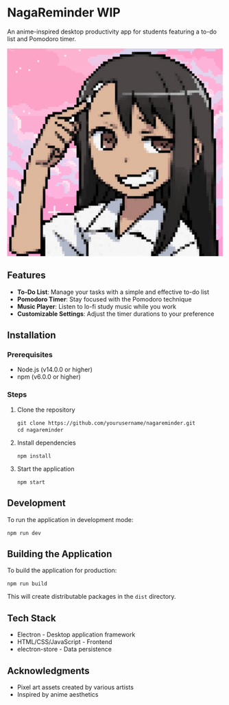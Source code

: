 # NagaReminder WIP

An anime-inspired desktop productivity app for students featuring a to-do list and Pomodoro timer.

![NagaReminder](assets/Logo.png)

## Features

- **To-Do List**: Manage your tasks with a simple and effective to-do list
- **Pomodoro Timer**: Stay focused with the Pomodoro technique
- **Music Player**: Listen to lo-fi study music while you work
- **Customizable Settings**: Adjust the timer durations to your preference

## Installation

### Prerequisites

- Node.js (v14.0.0 or higher)
- npm (v6.0.0 or higher)

### Steps

1. Clone the repository
   ```
   git clone https://github.com/yourusername/nagareminder.git
   cd nagareminder
   ```

2. Install dependencies
   ```
   npm install
   ```

3. Start the application
   ```
   npm start
   ```

## Development

To run the application in development mode:

```
npm run dev
```

## Building the Application

To build the application for production:

```
npm run build
```

This will create distributable packages in the `dist` directory.

## Tech Stack

- Electron - Desktop application framework
- HTML/CSS/JavaScript - Frontend
- electron-store - Data persistence



## Acknowledgments

- Pixel art assets created by various artists
- Inspired by anime aesthetics 
